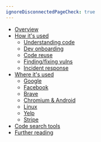 ```yaml
---
ignoreDisconnectedPageCheck: true
---
```


<!--

This page is the sidebar on https://codesearchguide.org.

Keep it as a single list with at most 2 levels. (Anything else may not render correctly.)

-->

- [Overview](index.md)
- [How it's used](use-cases.md)
  - [Understanding code](use-cases.md#understanding-code)
  - [Dev onboarding](use-cases.md#understanding-code)
  - [Code reuse](use-cases.md#usage-examples)
  - [Finding/fixing vulns](use-cases.md#finding-and-fixing-vulnerabilities)
  - [Incident response](use-cases.md#incident-response)
- [Where it's used](story/index.md)
  - [Google](story/google.md)
  - [Facebook](story/facebook.md)
  - [Brave](story/brave.md)
  - [Chromium & Android](story/chromium-android.md)
  - [Linux](story/linux.md)
  - [Yelp](story/yelp.md)
  - [Stripe](story/stripe.md)
- [Code search tools](tools/index.md)
- [Further reading](links.md)
